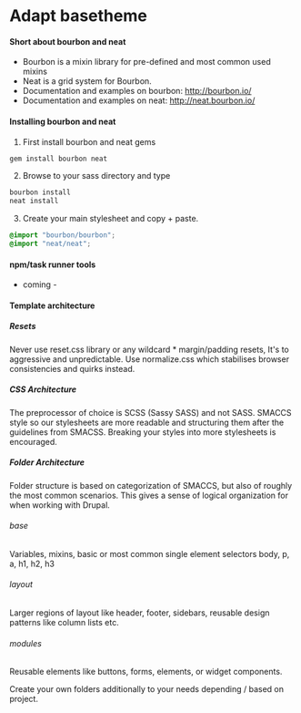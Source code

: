 # Adapt basetheme

#### Short about bourbon and neat
- Bourbon is a mixin library for pre-defined and most common used mixins
- Neat is a grid system for Bourbon.
- Documentation and examples on bourbon: http://bourbon.io/
- Documentation and examples on neat: http://neat.bourbon.io/

#### Installing bourbon and neat

1. First install bourbon and neat gems
```bash
gem install bourbon neat
```
2. Browse to your sass directory and type
```bash
bourbon install
neat install
```
3. Create your main stylesheet and copy + paste.
```scss
@import "bourbon/bourbon";
@import "neat/neat";
```
#### npm/task runner tools
- coming -

#### Template architecture

##### Resets
Never use reset.css library or any wildcard * margin/padding resets, It's to aggressive and unpredictable. Use normalize.css which stabilises browser consistencies and quirks instead.

##### CSS Architecture
The preprocessor of choice is SCSS (Sassy SASS) and not SASS. SMACCS style so our stylesheets are more readable and structuring them after the guidelines from SMACSS. Breaking your styles into more stylesheets is encouraged.

##### Folder Architecture
Folder structure is based on categorization of SMACCS, but also of roughly the most common scenarios. This gives a sense of logical organization for when working with Drupal.

###### base
Variables, mixins, basic or most common single element selectors body, p, a, h1, h2, h3
###### layout
Larger regions of layout like header, footer, sidebars, reusable design patterns like column lists etc.
###### modules
Reusable elements like buttons, forms, elements, or widget components.

Create your own folders additionally to your needs depending / based on project.
